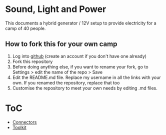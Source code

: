 # Sound, Light and Power

This documents a hybrid generator / 12V setup to provide electricity for a camp of 40 people.

## How to fork this for your own camp

1. Log into [github](https://github.com/) (create an account if you don't have one already)
2. Fork this repository
3. Before doing anything else, if you want to rename your fork, go to Settings > edit the name of the repo > Save
4. Edit the README.md file. Replace my username in all the links with your own. If you renamed the repository, replace that too
5. Customise the repository to meet your own needs by editing .md files.


# ToC

- [Connectors](Connectors/Connectors.md)
- [Toolkit](Toolkit/Toolkit.md)
